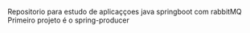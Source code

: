 Repositorio para estudo de aplicaççoes java springboot com rabbitMQ
Primeiro projeto é o spring-producer
